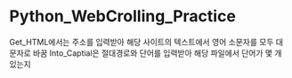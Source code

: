 # Python_WebCrolling_Practice
Get_HTML에서는 주소를 입력받아 해당 사이트의 텍스트에서 영어 소문자를 모두 대문자로 바꿈
Into_Captial은 절대경로와 단어를 입력받아 해당 파일에서 단어가 몇 개 있는지 
